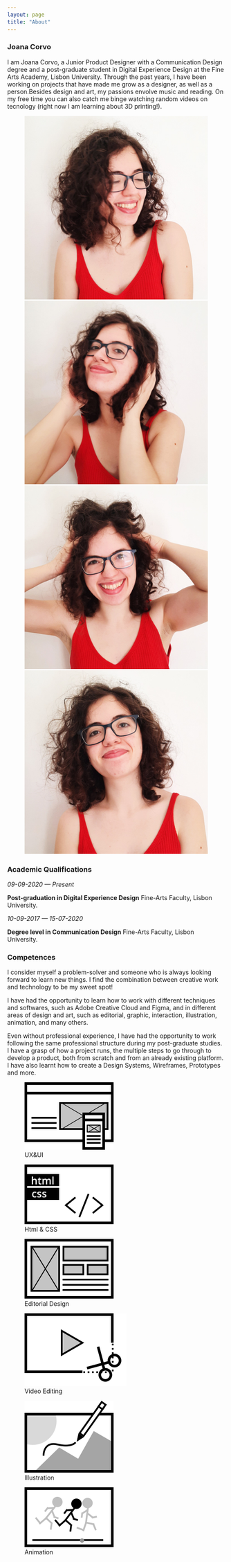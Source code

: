 ```yaml
---
layout: page
title: "About"
---
```


<section>
<h3>Joana Corvo</h3>
<p>I am Joana Corvo, a Junior Product Designer with a Communication Design degree and a post-graduate student in Digital Experience Design at the Fine Arts Academy, Lisbon University. Through the past years, I have been working on projects that have made me grow as a designer, as well as a person.Besides design and art, my passions envolve music and reading. On my free time you can also catch me binge watching random videos on tecnology (right now I am learning about 3D printing!).</p>
</section>
<figure >
                <img src="../assets/images/jcorvo1.jpg"
                    alt="photo of Joana, her face turned to her left, has short curly brown hair, blue glasses, a red shirt">
                <img src="../assets/images/jcorvo2.jpg" alt="photo of Joana Corvo making a silly face">
                <img src="../assets/images/jcorvo3.jpg"
                    alt="photo of Joana Corvo grabing her hair and making a silly face">
                <img src="../assets/images/jcorvo4.jpg"
                    alt="photo of Joana Corvo with a smile on her face, almost laughing">
            </figure>

<section>
<h3>Academic Qualifications</h3>
<div>
<p><em>09-09-2020 — Present</em></p>
<p><strong>Post-graduation in Digital Experience Design</strong>
Fine-Arts Faculty, Lisbon University.</p>
</div>
<div>
<p><em>10-09-2017 — 15-07-2020</em></p>
<p><strong>Degree level in Communication Design</strong>
Fine-Arts Faculty, Lisbon University.</p>
</div>
</section>

<section>
<h3>Competences</h3>
<p>I consider myself a problem-solver and someone who is always looking forward to learn new things. I find the combination between creative work and technology to be my sweet spot!</p>

<p>I have had the opportunity to learn how to work with different techniques and softwares, such as Adobe Creative Cloud and Figma, and in different areas of design and art, such as editorial, graphic, interaction, illustration, animation, and many others.</p>

<p>Even without professional experience, I have had the opportunity to work following the same professional structure during my post-graduate studies. I have a grasp of how a project runs, the multiple steps to go through to develop a product, both from scratch and from an already existing platform. I have also learnt how to create a Design Systems, Wireframes, Prototypes and more.</p>

<div>
<figure>
<img src="../assets/images/ux_ui.svg" alt="ux and ui icon">
<figcaption>UX&amp;UI</figcaption>
</figure>
<figure>
<img src="../assets/images/htmlcss.svg" alt="html and css icon">
<figcaption>Html &amp; CSS</figcaption>
</figure>
<figure>
<img src="../assets/images/editorialdesign.svg" alt="editorial design icon">
<figcaption>Editorial Design</figcaption>
</figure>
<figure>
<img src="../assets/images/video.svg" alt="video editing icon">
<figcaption>Video Editing</figcaption>
</figure>
<figure>
<img src="../assets/images/illustration.svg" alt="illustration icon">
<figcaption>Illustration</figcaption>
</figure>
<figure>
<img src="../assets/images/animation.svg" alt="animation icon">
<figcaption>Animation</figcaption>
</figure>
</div>

</section>
